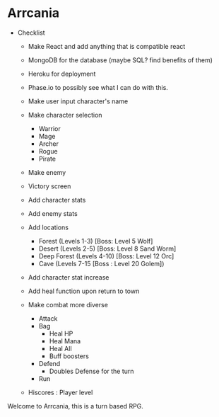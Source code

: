 # Arrcania

- Checklist
    - Make React and add anything that is compatible react
    - MongoDB for the database (maybe SQL? find benefits of them)
    - Heroku for deployment
    - Phase.io to possibly see what I can do with this. 

    - Make user input character's name
    - Make character selection 
        - Warrior
        - Mage
        - Archer
        - Rogue
        - Pirate
    - Make enemy
    - Victory screen
    - Add character stats
    - Add enemy stats
    - Add locations
        - Forest (Levels 1-3) [Boss: Level 5 Wolf]
        - Desert (Levels 2-5) [Boss: Level 8 Sand Worm]
        - Deep Forest (Levels 4-10) [Boss: Level 12 Orc]
        - Cave (Levels 7-15 [Boss : Level 20 Golem])
    - Add character stat increase
    - Add heal function upon return to town
    - Make combat more diverse
        - Attack
        - Bag
            - Heal HP
            - Heal Mana
            - Heal All
            - Buff boosters
        - Defend
            - Doubles Defense for the turn
        - Run
    - Hiscores :
        Player level 

 Welcome to Arrcania, this is a turn based RPG.


